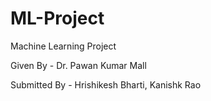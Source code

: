 # ML-Project
Machine Learning Project  

Given By - Dr. Pawan Kumar Mall  

Submitted By - Hrishikesh Bharti, Kanishk Rao
